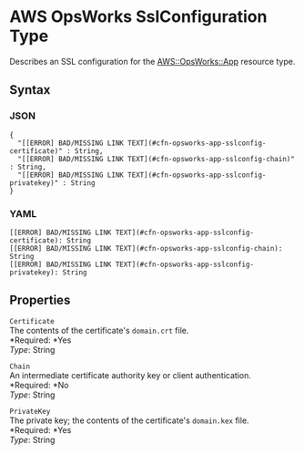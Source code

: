 # AWS OpsWorks SslConfiguration Type<a name="aws-properties-opsworks-app-sslconfiguration"></a>

Describes an SSL configuration for the [AWS::OpsWorks::App](aws-resource-opsworks-app.md) resource type\.

## Syntax<a name="w3ab2c21c14e1387b5"></a>

### JSON<a name="aws-properties-opsworks-app-sslconfiguration-syntax.json"></a>

```
{
  "[[ERROR] BAD/MISSING LINK TEXT](#cfn-opsworks-app-sslconfig-certificate)" : String,
  "[[ERROR] BAD/MISSING LINK TEXT](#cfn-opsworks-app-sslconfig-chain)" : String,
  "[[ERROR] BAD/MISSING LINK TEXT](#cfn-opsworks-app-sslconfig-privatekey)" : String
}
```

### YAML<a name="aws-properties-opsworks-app-sslconfiguration-syntax.yaml"></a>

```
[[ERROR] BAD/MISSING LINK TEXT](#cfn-opsworks-app-sslconfig-certificate): String
[[ERROR] BAD/MISSING LINK TEXT](#cfn-opsworks-app-sslconfig-chain): String
[[ERROR] BAD/MISSING LINK TEXT](#cfn-opsworks-app-sslconfig-privatekey): String
```

## Properties<a name="w3ab2c21c14e1387b7"></a>

`Certificate`  
The contents of the certificate's `domain.crt` file\.  
*Required: *Yes  
*Type*: String

`Chain`  
An intermediate certificate authority key or client authentication\.  
*Required: *No  
*Type*: String

`PrivateKey`  
The private key; the contents of the certificate's `domain.kex` file\.  
*Required: *Yes  
*Type*: String